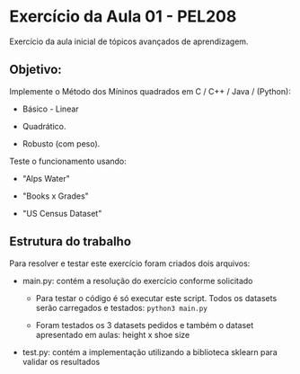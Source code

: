 # Exercício da Aula 01 - PEL208
Exercício da aula inicial de tópicos avançados de aprendizagem.

## Objetivo:
Implemente o Método dos Míninos quadrados em C / C++ / Java / (Python):
- Básico - Linear

- Quadrático.

- Robusto (com peso).

Teste o funcionamento usando:
- "Alps Water"

- "Books x Grades"

- "US Census Dataset"

## Estrutura do trabalho
Para resolver e testar este exercício foram criados dois arquivos:

- main.py: contém a resolução do exercício conforme solicitado

    - Para testar o código é só executar este script. Todos os datasets serão carregados e testados: ```` python3 main.py ````
    
    - Foram testados os 3 datasets pedidos e também o dataset apresentado em aulas: height x shoe size
    
- test.py: contém a implementação utilizando a biblioteca sklearn para validar os resultados

